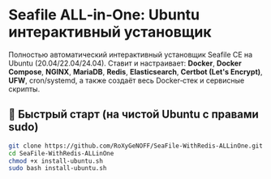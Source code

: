 # Seafile ALL‑in‑One: Ubuntu интерактивный установщик

Полностью автоматический интерактивный установщик Seafile CE на Ubuntu (20.04/22.04/24.04).
Ставит и настраивает: **Docker**, **Docker Compose**, **NGINX**, **MariaDB**, **Redis**, **Elasticsearch**, **Certbot (Let's Encrypt)**, **UFW**, cron/systemd, а также создаёт весь Docker‑стек и сервисные скрипты.

## 🚀 Быстрый старт (на чистой Ubuntu с правами sudo)
```bash
git clone https://github.com/RoXyGeNOFF/SeaFile-WithRedis-ALLinOne.git
cd SeaFile-WithRedis-ALLinOne
chmod +x install-ubuntu.sh
sudo bash install-ubuntu.sh
```
